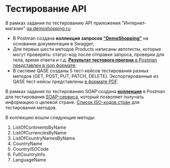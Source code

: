 # Тестирование API
В рамках задания по тестированию API приложения "Интернет-магазин" [qa.demoshopping.ru](https://qa.demoshopping.ru/):  
+ В Postman cоздана **коллекция запросов ["DemoShopping"](https://www.postman.com/planetary-station-89119/my-workspace/collection/e384kuu/demoshopping?action=share&creator=38350593&active-environment=38350593-767f5119-c677-465d-9cbd-26b77d52f7da)** на основании документации в Swagger;
+ Для первых шести методов Products написаны автотесты, которые могут проверять: статус-код после отправки запроса, проверки для тела, время ответа и т.д. [**Результат тестового прогона** в Postman представлен в json формате](https://github.com/ToriMazhar/api/blob/main/DemoShopping.postman_test_run.json);
+ В системе QASE созданы 5 тест-кейсов тестирования разных методов (GET, POST, PUT, PATCH, DELETE). Экспортированные из QASE тест-кейсы представлены [в формате PDF](https://github.com/ToriMazhar/api/blob/main/T%D0%B5%D1%81%D1%82-%D0%BA%D0%B5%D0%B9%D1%81%D1%8B_API.pdf).
  
В рамках задания по тестированию SOAP создана [**коллекция**](https://www.postman.com/planetary-station-89119/my-workspace/collection/ka3k4x2/soap?action=share&creator=38350593) в Postman для тестирования [SOAP-сервиса](http://webservices.oorsprong.org/websamples.countryinfo/CountryInfoService.wso?WSDL), который позволяет получать информацию о целевой стране. [Список ISO-кодов стран](https://en.wikipedia.org/wiki/List_of_ISO_3166_country_codes) для тестирования методов.

В коллекцию вошли следующие методы:  
1. ListOfContinentsByName  
2. ListOfCurrenciesByName  
3. ListOfCountryNamesByName  
4. CountryName  
5. CountryISOCode  
6. FullCountryInfo  
7. LanguageName  
